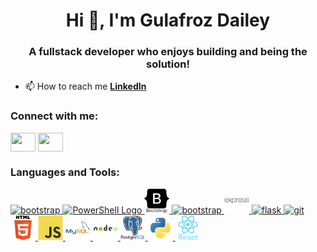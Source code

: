 
<h1 align="center">Hi 👋, I'm Gulafroz Dailey</h1>
<h3 align="center">A fullstack developer who enjoys building and being the solution!</h3>

- 📫 How to reach me <a href="https://www.linkedin.com/in/gulafroz-dailey-307832123/" target="blank"><strong>LinkedIn</strong></a>

<h3 align="left">Connect with me:</h3>
<p align="left">

<a href="https://www.linkedin.com/in/gulafroz-dailey-307832123/" target="blank"><img align="center" src="https://i.imgur.com/J73oNib.png" alt="" height="30" width="40" /></a>
<a href="https://leetcode.com/Gulafroz77/" target="blank"><img align="center" src="https://cdn.jsdelivr.net/npm/simple-icons@3.0.1/icons/leetcode.svg" alt="" height="30" width="40" /></a>
</p>

<h3 align="left">Languages and Tools:</h3>
<p align="left"> <a href="https://azure.microsoft.com/en-us/get-started/azure-portal" target="_blank"> <img src="https://upload.wikimedia.org/wikipedia/commons/a/a8/Microsoft_Azure_Logo.svg" alt="bootstrap" width="40" height="40"/><a href="https://learn.microsoft.com/en-us/powershell/" target="_blank"> <img src="https://upload.wikimedia.org/wikipedia/commons/a/af/PowerShell_Core_6.0_icon.png" alt="PowerShell Logo" alt="bootstrap" width="40" height="40"/> <a href="https://getbootstrap.com" target="_blank"> <img src="https://raw.githubusercontent.com/devicons/devicon/master/icons/bootstrap/bootstrap-plain-wordmark.svg" alt="bootstrap" width="40" height="40"/> </a> <a href="https://azure.microsoft.com/en-us/products/devops/" target="_blank"> <img src="https://upload.wikimedia.org/wikipedia/commons/f/fa/Microsoft_Azure.svg" alt="bootstrap" width="40" height="40"/> <a href="https://www.w3schools.com/css/" target="_blank"> <a href="https://expressjs.com" target="_blank"> <img src="https://raw.githubusercontent.com/devicons/devicon/master/icons/express/express-original-wordmark.svg" alt="express" width="40" height="40"/> </a> <a href="https://flask.palletsprojects.com/" target="_blank"> <img src="https://www.vectorlogo.zone/logos/pocoo_flask/pocoo_flask-icon.svg" alt="flask" width="40" height="40"/> </a> <a href="https://git-scm.com/" target="_blank"> <img src="https://www.vectorlogo.zone/logos/git-scm/git-scm-icon.svg" alt="git" width="40" height="40"/> </a> <a href="https://www.w3.org/html/" target="_blank"> <img src="https://raw.githubusercontent.com/devicons/devicon/master/icons/html5/html5-original-wordmark.svg" alt="html5" width="40" height="40"/> </a> <a href="https://developer.mozilla.org/en-US/docs/Web/JavaScript" target="_blank"> <img src="https://raw.githubusercontent.com/devicons/devicon/master/icons/javascript/javascript-original.svg" alt="javascript" width="40" height="40"/> </a>  <a href="https://www.mysql.com/" target="_blank"> <img src="https://raw.githubusercontent.com/devicons/devicon/master/icons/mysql/mysql-original-wordmark.svg" alt="mysql" width="40" height="40"/> </a> <a href="https://nodejs.org" target="_blank"> <img src="https://raw.githubusercontent.com/devicons/devicon/master/icons/nodejs/nodejs-original-wordmark.svg" alt="nodejs" width="40" height="40"/> </a> <a href="https://www.postgresql.org" target="_blank"> <img src="https://raw.githubusercontent.com/devicons/devicon/master/icons/postgresql/postgresql-original-wordmark.svg" alt="postgresql" width="40" height="40"/> </a> <a href="https://www.python.org" target="_blank"> <img src="https://raw.githubusercontent.com/devicons/devicon/master/icons/python/python-original.svg" alt="python" width="40" height="40"/> </a> <a href="https://reactjs.org/" target="_blank"> <img src="https://raw.githubusercontent.com/devicons/devicon/master/icons/react/react-original-wordmark.svg" alt="react" width="40" height="40"/> </a> </p>

